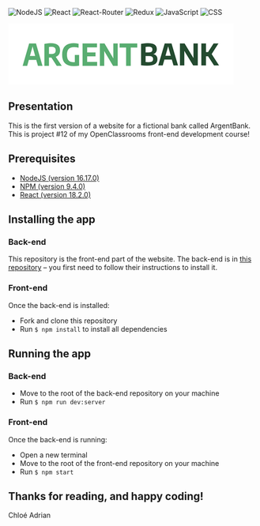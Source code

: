 
![NodeJS](https://img.shields.io/badge/-NodeJS-339933?style=for-the-badge&logo=node.js&logoColor=white)
![React](https://img.shields.io/badge/-React-61DAFB?style=for-the-badge&logo=react&logoColor=black)
![React-Router](https://img.shields.io/badge/-React%20Router-CA4245?style=for-the-badge&logo=reactrouter&logoColor=white)
![Redux](https://img.shields.io/badge/-Redux-764ABC?style=for-the-badge&logo=redux&logoColor=white)
![JavaScript](https://img.shields.io/badge/-JavaScript-F7DF1E?style=for-the-badge&logo=react&logoColor=black)
![CSS](https://img.shields.io/badge/-CSS-1572B6?style=for-the-badge&logo=css3&logoColor=white)

![Logo](src/assets/argentBankLogo.png)

## Presentation
This is the first version of a website for a fictional bank called ArgentBank. 
This is project #12 of my OpenClassrooms front-end development course!

## Prerequisites
- [NodeJS (version 16.17.0)](https://nodejs.org/en/)
- [NPM (version 9.4.0)](https://www.npmjs.com/)
- [React (version 18.2.0)](https://en.reactjs.org/)

## Installing the app

### Back-end
This repository is the front-end part of the website. The back-end is in [this repository](https://github.com/OpenClassrooms-Student-Center/Project-10-Bank-API) – you first need to follow their instructions to install it.

### Front-end
Once the back-end is installed:
- Fork and clone this repository
- Run `$ npm install` to install all dependencies

## Running the app

### Back-end
- Move to the root of the back-end repository on your machine
- Run `$ npm run dev:server`

### Front-end
Once the back-end is running:
- Open a new terminal
- Move to the root of the front-end repository on your machine
- Run `$ npm start`

## Thanks for reading, and happy coding!  
Chloé Adrian